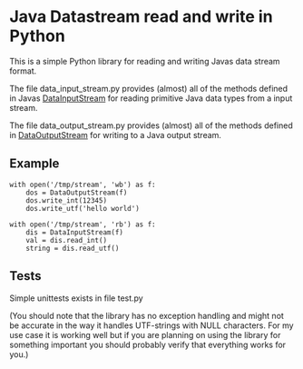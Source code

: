 
Java Datastream read and write in Python
========================================

This is a simple Python library for reading and writing Javas data stream format.

The file data_input_stream.py provides (almost) all of the methods defined in Javas [DataInputStream](http://docs.oracle.com/javase/7/docs/api/java/io/DataInputStream.html) for reading primitive Java data types from a input stream.

The file data_output_stream.py provides (almost) all of the methods defined in [DataOutputStream](http://docs.oracle.com/javase/7/docs/api/java/io/DataOutputStream.html) for writing to a Java output stream.

Example
-------

    with open('/tmp/stream', 'wb') as f:
        dos = DataOutputStream(f)
        dos.write_int(12345)
        dos.write_utf('hello world')

    with open('/tmp/stream', 'rb') as f:
        dis = DataInputStream(f)
        val = dis.read_int()
        string = dis.read_utf()


Tests
------

Simple unittests exists in file test.py
        
        
(You should note that the library has no exception handling and might not be accurate in the way it handles UTF-strings with NULL characters. For my use case it is working well but if you are planning on using the library for something important you should probably verify that everything works for you.)
